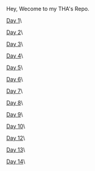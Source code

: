 Hey, Wecome to my THA's Repo.

[Day 1](https://ankitsingho7o.github.io/Frontend-THA-s-Devsnest-/Day1/index.html)\

[Day 2](https://ankitsingho7o.github.io/Frontend-THA-s-Devsnest-/Day2/index.html)\

[Day 3](https://ankitsingho7o.github.io/Frontend-THA-s-Devsnest-/Day3/index.html)\

[Day 4](https://ankitsingho7o.github.io/Frontend-THA-s-Devsnest-/Day4/index.html)\

[Day 5](https://ankitsingho7o.github.io/Frontend-THA-s-Devsnest-/Day5/index.html)\

[Day 6](https://github.com/Ankitsingho7o/Frontend-THA-s-Devsnest-/tree/master/Day6)\

[Day 7](https://github.com/Ankitsingho7o/Frontend-THA-s-Devsnest-/tree/master/Day7)\

[Day 8](https://ankitsingho7o.github.io/Frontend-THA-s-Devsnest-/Day8/index.html)\

[Day 9](https://ankitsingho7o.github.io/Frontend-THA-s-Devsnest-/Day9/index.html)\

[Day 10](https://ankitsingho7o.github.io/Frontend-THA-s-Devsnest-/Day10/index.html)\

[Day 12](https://ankitsingho7o.github.io/Frontend-THA-s-Devsnest-/Day12/index.html)\

[Day 13](https://ankitsingho7o.github.io/Frontend-THA-s-Devsnest-/Day13/index.html)\

[Day 14](https://ankitsingho7o.github.io/Frontend-THA-s-Devsnest-/Day14/index.html)\
